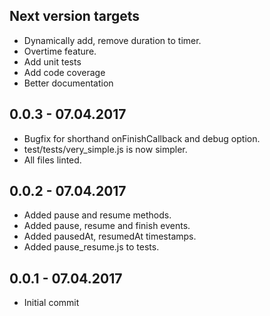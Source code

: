## Next version targets
- Dynamically add, remove duration to timer.
- Overtime feature.
- Add unit tests
- Add code coverage
- Better documentation

## 0.0.3 - 07.04.2017
- Bugfix for shorthand onFinishCallback and debug option.
- test/tests/very_simple.js is now simpler.
- All files linted.

## 0.0.2 - 07.04.2017
- Added pause and resume methods.
- Added pause, resume and finish events.
- Added pausedAt, resumedAt timestamps.
- Added pause_resume.js to tests.

## 0.0.1 - 07.04.2017
- Initial commit
